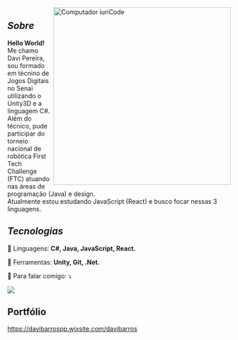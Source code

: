 <img src="https://raw.githubusercontent.com/MicaelliMedeiros/micaellimedeiros/master/image/computer-illustration.png" min-width="400px" max-width="400px" width="400px" align="right" alt="Computador iuriCode">

## *Sobre*
<p align="left"> 
  <strong>Hello World!</strong><br>
  Me chamo Davi Pereira, sou formado em técnino de Jogos Digitais no Senai utilizando o Unity3D e a linguagem C#.<br>
  Além do técnico, pude participar do torneio nacional de robótica First Tech Challenge (FTC) atuando nas áreas de programação (Java) e design.<br>
  Atualmente estou estudando JavaScript (React) e busco focar nessas 3 linguagens.<br>
</p>

## *Tecnologias*

<p align="left">
  🚀 Linguagens: <strong>C#, Java, JavaScript, React.</strong>
</p>

<p align="left">
  💼 Ferramentas: <strong>Unity, Git, .Net.</strong>
</p>

<p align="left">
  💌 Para falar comigo: ⤵️
</p>

<p align="left">

  <a href="https://www.linkedin.com/in/davi-pereira-17220a22b/" alt="Linkedin">
  <img src="https://img.shields.io/badge/-Linkedin-0e76a8?style=flat-square&logo=Linkedin&logoColor=white&link=LINK-DO-SEU-LINKEDIN" /></a>
</p>

## **Portfólio**

https://davibarrospp.wixsite.com/davibarros

